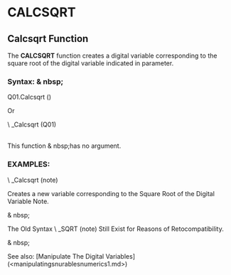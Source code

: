 # CALCSQRT

## Calcsqrt Function

The **CALCSQRT** function creates a digital variable corresponding to the square root of the digital variable indicated in parameter.

### Syntax: & nbsp;

Q01.Calcsqrt ()

Or

\ _Calcsqrt (Q01)

\
This function & nbsp;has no argument.

### EXAMPLES:

\ _Calcsqrt (note)

Creates a new variable corresponding to the Square Root of the Digital Variable Note.

& nbsp;

The Old Syntax \ _SQRT (note) Still Exist for Reasons of Retocompatibility.

& nbsp;

See also: [Manipulate The Digital Variables] (<manipulatingsnurablesnumerics1.md>)